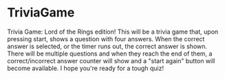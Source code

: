 # TriviaGame
Trivia Game: Lord of the Rings edition! This will be a trivia game that, upon pressing start, shows a question with four answers. When the correct answer is selected, or the timer runs out, the correct answer is shown. There will be multiple questions and when they reach the end of them, a correct/incorrect answer counter will show and a "start again" button will become available. I hope you're ready for a tough quiz!
